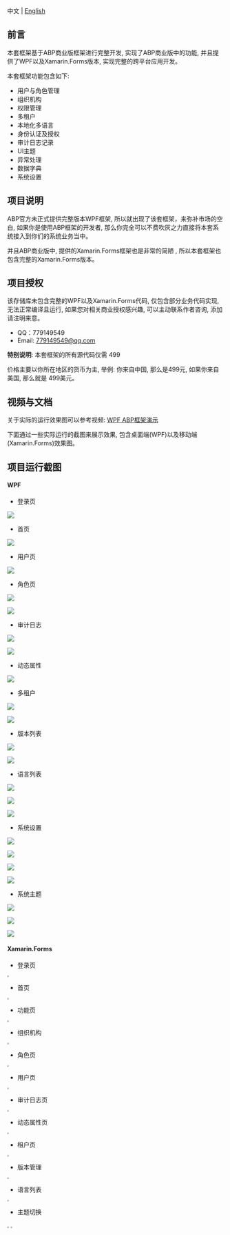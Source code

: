 

中文 | [English](./readme.en.md)

## 前言

本套框架基于ABP商业版框架进行完整开发, 实现了ABP商业版中的功能,  并且提供了WPF以及Xamarin.Forms版本,  实现完整的跨平台应用开发。

本套框架功能包含如下: 

- 用户与角色管理
- 组织机构
- 权限管理
- 多租户
- 本地化多语言
- 身份认证及授权
- 审计日志记录
- UI主题
- 异常处理
- 数据字典
- 系统设置

## 项目说明

ABP官方未正式提供完整版本WPF框架, 所以就出现了该套框架，来弥补市场的空白, 如果你是使用ABP框架的开发者,  那么你完全可以不费吹灰之力直接将本套系统接入到你们的系统业务当中。

并且ABP商业版中, 提供的Xamarin.Forms框架也是非常的简陋 , 所以本套框架也包含完整的Xamarin.Forms版本。 

## 项目授权

该存储库未包含完整的WPF以及Xamarin.Forms代码,  仅包含部分业务代码实现,  无法正常编译且运行, 如果您对相关商业授权感兴趣, 可以主动联系作者咨询, 添加请注明来意。

- QQ：779149549
- Email:  779149549@qq.com

**特别说明**:  本套框架的所有源代码仅需 499 

价格主要以你所在地区的货币为主, 举例: 你来自中国, 那么是499元, 如果你来自美国, 那么就是 499美元。

## 视频与文档

关于实际的运行效果图可以参考视频: [WPF ABP框架演示]([WPF开发框架介绍(国内首发)_哔哩哔哩_bilibili](https://www.bilibili.com/video/BV1Av4y1w7ds?spm_id_from=333.999.0.0))

下面通过一些实际运行的截图来展示效果, 包含桌面端(WPF)以及移动端(Xamarin.Forms)效果图。

## 项目运行截图

#### WPF

- 登录页

![](/img/wpf-login.png)

- 首页

![](./img/wpf-main.png)

- 用户页

![](./img/wpf-role.png)

- 角色页

![](./img/wpf-user.png)

![](./img/wpf-roled.png)

- 审计日志

![](./img/wpf-log.png)

![](./img/wpf-logd.png)

- 动态属性

![](./img/wpf-dy.png)

- 多租户

![](./img/wpf-t.png)

![](./img/wpf-ta.png)

- 版本列表

![](./img/wpf-v.png)

![](./img/wpf-va.png)

- 语言列表

![](./img/wpf-lang.png)

![](./img/wpf-langd.png)

![](./img/wpf-lange.png)

- 系统设置

![](./img/wpf-settimg.png)

![](./img/wpf-setting1.png)

![](./img/wpf-setting2.png)

![](./img/wpf-setting3.png)

- 系统主题

![](./img/wpf-skin1.png)

![](./img/wpf-skin2.png)

![](./img/wpf-skin3.png)

#### Xamarin.Forms

- 登录页

<img src="./img/xf-login.png" style="zoom: 25%;" />

- 首页

<img src="./img/xf-main.png" style="zoom:25%;" />

- 功能页

<img src="./img/xf-menu.png" style="zoom:25%;" />

- 组织机构

<img src="./img/xf-ori.png" style="zoom:25%;" />

- 角色页

<img src="./img/xf-role.png" style="zoom:25%;" />

- 用户页

<img src="./img/xf-user.png" style="zoom:25%;" />

- 审计日志页

<img src="./img/xf-log.png" style="zoom:25%;" />

- 动态属性页

<img src="./img/xf-dy.png" style="zoom:25%;" />

- 租户页

<img src="./img/xf-v.png" style="zoom:25%;" />

- 版本管理

<img src="./img/xf-t.png" style="zoom:25%;" />

- 语言列表

<img src="./img/xf-lang.png" style="zoom:25%;" />

- 主题切换

<img src="./img/xf-skin.png" style="zoom:25%;" />

<img src="./img/xf-dark.png" style="zoom:25%;" />